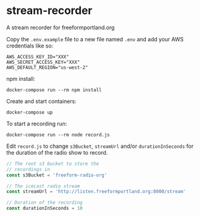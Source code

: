 # stream-recorder

A stream recorder for freeformportland.org


Copy the `.env.example` file to a new file named `.env` and add your AWS credentials like so:

```
AWS_ACCESS_KEY_ID="XXX"
AWS_SECRET_ACCESS_KEY="XXX"
AWS_DEFAULT_REGION="us-west-2"
```

npm install:
```
docker-compose run --rm npm install
```

Create and start containers:
```
docker-compose up
```


To start a recording run:
```
docker-compose run --rm node record.js
```

Edit `record.js` to change `s3Bucket`, `streamUrl` and/or `durationInSeconds` for the duration of the radio show to record.

```javascript
// The root s3 bucket to store the 
// recordings in
const s3Bucket = 'freeform-radio-org'

// The icecast radio stream
const streamUrl = 'http://listen.freeformportland.org:8000/stream'

// Duration of the recording
const durationInSeconds = 10
```
